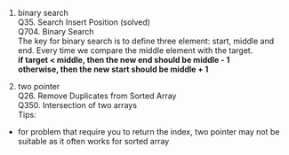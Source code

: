 1. binary search <br>
Q35. Search Insert Position (solved) <br>
Q704. Binary Search <br>
The key for binary search is to define three element: start, middle and end.
Every time we compare the middle element with the target. <br>
<b>if target < middle, then the new end should be middle - 1 </b><br>
<b>otherwise, then the new start should be middle + 1 </b><br>

2. two pointer <br>
Q26. Remove Duplicates from Sorted Array <br>
Q350. Intersection of two arrays <br>
Tips: <br>
- for problem that require you to return the index, two pointer 
may not be suitable as it often works for sorted array <br>



